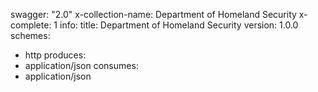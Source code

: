 swagger: "2.0"
x-collection-name: Department of Homeland Security
x-complete: 1
info:
  title: Department of Homeland Security
  version: 1.0.0
schemes:
- http
produces:
- application/json
consumes:
- application/json